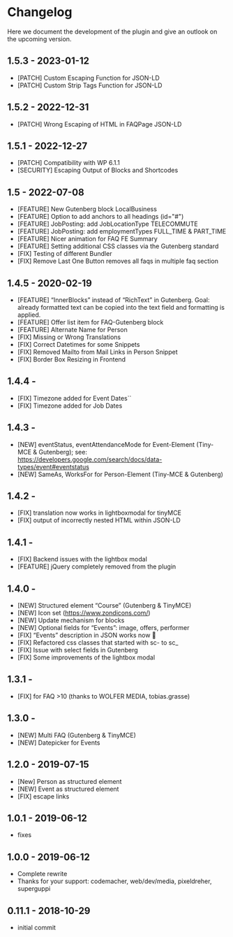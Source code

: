 # Changelog

Here we document the development of the plugin and give an outlook on the upcoming version.

## 1.5.3  - 2023-01-12
- [PATCH] Custom Escaping Function for JSON-LD
- [PATCH] Custom Strip Tags Function for JSON-LD

## 1.5.2 - 2022-12-31
- [PATCH] Wrong Escaping of HTML in FAQPage JSON-LD

## 1.5.1 - 2022-12-27

- [PATCH] Compatibility with WP 6.1.1
- [SECURITY] Escaping Output of Blocks and Shortcodes

## 1.5 - 2022-07-08

- [FEATURE] New Gutenberg block LocalBusiness
- [FEATURE] Option to add anchors to all headings (id=\"#\")
- [FEATURE] JobPosting: add JobLocationType TELECOMMUTE
- [FEATURE] JobPosting: add employmentTypes FULL_TIME & PART_TIME
- [FEATURE] Nicer animation for FAQ FE Summary
- [FEATURE] Setting additional CSS classes via the Gutenberg standard
- [FIX] Testing of different Bundler 
- [FIX] Remove Last One Button removes all faqs in multiple faq section

## 1.4.5 - 2020-02-19

- [FEATURE] “InnerBlocks” instead of “RichText” in Gutenberg. Goal: already formatted text can be copied into the text
  field and formatting is applied.
- [FEATURE] Offer list item for FAQ-Gutenberg block
- [FEATURE] Alternate Name for Person
- [FIX] Missing or Wrong Translations
- [FIX] Correct Datetimes for some Snippets
- [FIX] Removed Mailto from Mail Links in Person Snippet
- [FIX] Border Box Resizing in Frontend

## 1.4.4 -

- [FIX] Timezone added for Event Dates``
- [FIX] Timezone added for Job Dates

## 1.4.3 -

- [NEW] eventStatus, eventAttendanceMode for Event-Element (Tiny-MCE & Gutenberg);
  see: https://developers.google.com/search/docs/data-types/event#eventstatus
- [NEW] SameAs, WorksFor for Person-Element (Tiny-MCE & Gutenberg)

## 1.4.2 -

- [FIX] translation now works in lightboxmodal for tinyMCE
- [FIX] output of incorrectly nested HTML within JSON-LD

## 1.4.1 -

- [FIX] Backend issues with the lightbox modal
- [FEATURE] jQuery completely removed from the plugin

## 1.4.0 -

- [NEW] Structured element “Course” (Gutenberg & TinyMCE)
- [NEW] Icon set (https://www.zondicons.com/)
- [NEW] Update mechanism for blocks
- [NEW] Optional fields for “Events”: image, offers, performer
- [FIX] “Events” description in JSON works now 🙂
- [FIX] Refactored css classes that started with sc- to sc_
- [FIX] Issue with select fields in Gutenberg
- [FIX] Some improvements of the lightbox modal

## 1.3.1 -

- [FIX] for FAQ >10 (thanks to WOLFER MEDIA, tobias.grasse)

## 1.3.0 -

- [NEW] Multi FAQ (Gutenberg & TinyMCE)
- [NEW] Datepicker for Events

## 1.2.0 - 2019-07-15

- [New] Person as structured element
- [NEW] Event as structured element
- [FIX] escape links

## 1.0.1 - 2019-06-12

- fixes

## 1.0.0 - 2019-06-12

- Complete rewrite
- Thanks for your support: codemacher, web/dev/media, pixeldreher, superguppi

## 0.11.1 - 2018-10-29

- initial commit
